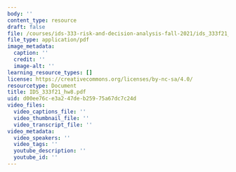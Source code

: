 ```yaml
---
body: ''
content_type: resource
draft: false
file: /courses/ids-333-risk-and-decision-analysis-fall-2021/ids_333f21_hw8.pdf
file_type: application/pdf
image_metadata:
  caption: ''
  credit: ''
  image-alt: ''
learning_resource_types: []
license: https://creativecommons.org/licenses/by-nc-sa/4.0/
resourcetype: Document
title: IDS_333f21_hw8.pdf
uid: d00ee76c-e3a2-47de-b259-75a67dc7c24d
video_files:
  video_captions_file: ''
  video_thumbnail_file: ''
  video_transcript_file: ''
video_metadata:
  video_speakers: ''
  video_tags: ''
  youtube_description: ''
  youtube_id: ''
---
```

